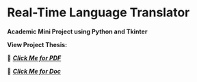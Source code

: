 # Real-Time Language Translator
**Academic Mini Project using Python and Tkinter**

**View Project Thesis:**

🔗 ***[Click Me for PDF](https://in.docworkspace.com/d/cIA7_5JWQAfuj-7kG?from=dch)***

🔗 ***[Click Me for Doc](https://in.docworkspace.com/d/cII7_5JWQAYal-7kG?from=dch)***